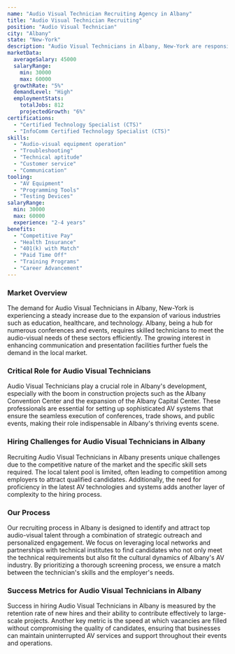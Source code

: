```yaml
---
name: "Audio Visual Technician Recruiting Agency in Albany"
title: "Audio Visual Technician Recruiting"
position: "Audio Visual Technician"
city: "Albany"
state: "New-York"
description: "Audio Visual Technicians in Albany, New-York are responsible for installing, maintaining and operating audio and visual equipment for various events and functions."
marketData:
  averageSalary: 45000
  salaryRange:
    min: 30000
    max: 60000
  growthRate: "5%"
  demandLevel: "High"
  employmentStats:
    totalJobs: 812
    projectedGrowth: "6%"
certifications:
  - "Certified Technology Specialist (CTS)"
  - "InfoComm Certified Technology Specialist (CTS)"
skills:
  - "Audio-visual equipment operation"
  - "Troubleshooting"
  - "Technical aptitude"
  - "Customer service"
  - "Communication"
tooling:
  - "AV Equipment"
  - "Programming Tools"
  - "Testing Devices"
salaryRange:
  min: 30000
  max: 60000
  experience: "2-4 years"
benefits:
  - "Competitive Pay"
  - "Health Insurance"
  - "401(k) with Match"
  - "Paid Time Off"
  - "Training Programs"
  - "Career Advancement"
---
```


### Market Overview
The demand for Audio Visual Technicians in Albany, New-York is experiencing a steady increase due to the expansion of various industries such as education, healthcare, and technology. Albany, being a hub for numerous conferences and events, requires skilled technicians to meet the audio-visual needs of these sectors efficiently. The growing interest in enhancing communication and presentation facilities further fuels the demand in the local market.

### Critical Role for Audio Visual Technicians
Audio Visual Technicians play a crucial role in Albany's development, especially with the boom in construction projects such as the Albany Convention Center and the expansion of the Albany Capital Center. These professionals are essential for setting up sophisticated AV systems that ensure the seamless execution of conferences, trade shows, and public events, making their role indispensable in Albany's thriving events scene.

### Hiring Challenges for Audio Visual Technicians in Albany
Recruiting Audio Visual Technicians in Albany presents unique challenges due to the competitive nature of the market and the specific skill sets required. The local talent pool is limited, often leading to competition among employers to attract qualified candidates. Additionally, the need for proficiency in the latest AV technologies and systems adds another layer of complexity to the hiring process.

### Our Process
Our recruiting process in Albany is designed to identify and attract top audio-visual talent through a combination of strategic outreach and personalized engagement. We focus on leveraging local networks and partnerships with technical institutes to find candidates who not only meet the technical requirements but also fit the cultural dynamics of Albany's AV industry. By prioritizing a thorough screening process, we ensure a match between the technician's skills and the employer's needs.

### Success Metrics for Audio Visual Technicians in Albany
Success in hiring Audio Visual Technicians in Albany is measured by the retention rate of new hires and their ability to contribute effectively to large-scale projects. Another key metric is the speed at which vacancies are filled without compromising the quality of candidates, ensuring that businesses can maintain uninterrupted AV services and support throughout their events and operations.